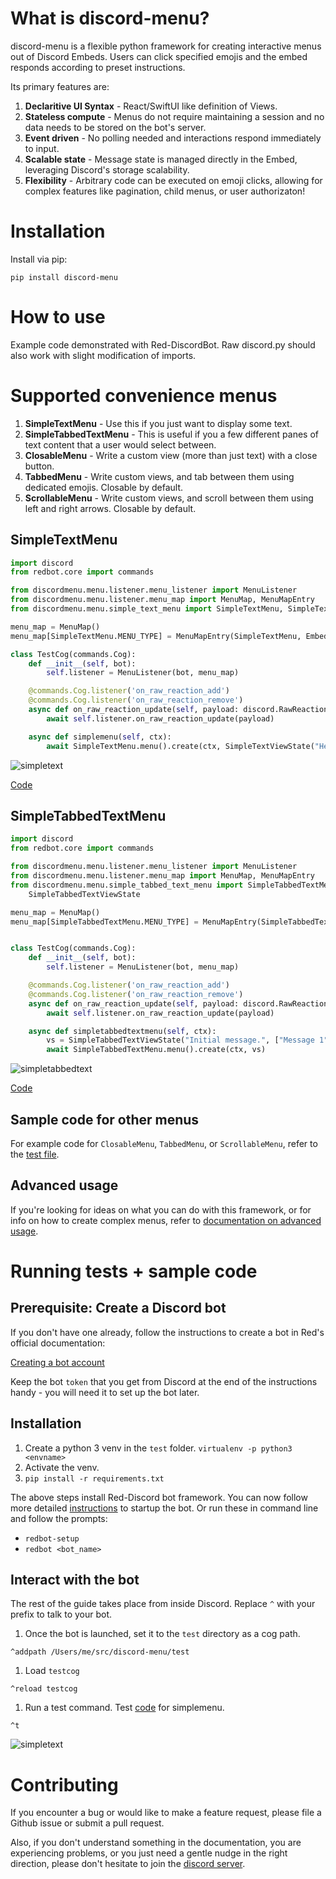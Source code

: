 # What is discord-menu?

discord-menu is a flexible python framework for creating interactive menus out of Discord Embeds. Users can click specified emojis and the embed responds according to preset instructions.

Its primary features are:

1. **Declaritive UI Syntax** - React/SwiftUI like definition of Views.
1. **Stateless compute** - Menus do not require maintaining a session and no data needs to be stored on the bot's server.
1. **Event driven** - No polling needed and interactions respond immediately to input.
1. **Scalable state** - Message state is managed directly in the Embed, leveraging Discord's storage scalability.
1. **Flexibility** - Arbitrary code can be executed on emoji clicks, allowing for complex features like pagination, child menus, or user authorizaton!

# Installation

Install via pip:

`pip install discord-menu`

# How to use

Example code demonstrated with Red-DiscordBot. Raw discord.py should also work with slight modification of imports.

# Supported convenience menus

1. **SimpleTextMenu** - Use this if you just want to display some text.
1. **SimpleTabbedTextMenu** - This is useful if you a few different panes of text content that a user would select between.
1. **ClosableMenu** - Write a custom view (more than just text) with a close button.
1. **TabbedMenu** - Write custom views, and tab between them using dedicated emojis. Closable by default.
1. **ScrollableMenu** - Write custom views, and scroll between them using left and right arrows. Closable by default.

## SimpleTextMenu

```python
import discord
from redbot.core import commands

from discordmenu.menu.listener.menu_listener import MenuListener
from discordmenu.menu.listener.menu_map import MenuMap, MenuMapEntry
from discordmenu.menu.simple_text_menu import SimpleTextMenu, SimpleTextViewState

menu_map = MenuMap()
menu_map[SimpleTextMenu.MENU_TYPE] = MenuMapEntry(SimpleTextMenu, EmbedTransitions)

class TestCog(commands.Cog):
    def __init__(self, bot):
        self.listener = MenuListener(bot, menu_map)

    @commands.Cog.listener('on_raw_reaction_add')
    @commands.Cog.listener('on_raw_reaction_remove')
    async def on_raw_reaction_update(self, payload: discord.RawReactionActionEvent):
        await self.listener.on_raw_reaction_update(payload)

    async def simplemenu(self, ctx):
        await SimpleTextMenu.menu().create(ctx, SimpleTextViewState("Hello World!"))
```

![simpletext](https://user-images.githubusercontent.com/880610/174766480-950266a4-1967-47fb-ae9c-7a8a1cea449f.gif)

[Code](https://github.com/TsubakiBotPad/discord-menu/blob/main/test/testcog/main.py#L38)

## SimpleTabbedTextMenu

```python
import discord
from redbot.core import commands

from discordmenu.menu.listener.menu_listener import MenuListener
from discordmenu.menu.listener.menu_map import MenuMap, MenuMapEntry
from discordmenu.menu.simple_tabbed_text_menu import SimpleTabbedTextMenu, SimpleTabbedTextMenuTransitions,
    SimpleTabbedTextViewState

menu_map = MenuMap()
menu_map[SimpleTabbedTextMenu.MENU_TYPE] = MenuMapEntry(SimpleTabbedTextMenu, SimpleTabbedTextMenuTransitions)


class TestCog(commands.Cog):
    def __init__(self, bot):
        self.listener = MenuListener(bot, menu_map)

    @commands.Cog.listener('on_raw_reaction_add')
    @commands.Cog.listener('on_raw_reaction_remove')
    async def on_raw_reaction_update(self, payload: discord.RawReactionActionEvent):
        await self.listener.on_raw_reaction_update(payload)

    async def simpletabbedtextmenu(self, ctx):
        vs = SimpleTabbedTextViewState("Initial message.", ["Message 1", "Message 2", "Message 3"])
        await SimpleTabbedTextMenu.menu().create(ctx, vs)
```

![simpletabbedtext](https://user-images.githubusercontent.com/880610/174983540-2a8a5864-9be6-4c28-9727-56a50f779118.gif)

[Code](https://github.com/TsubakiBotPad/discord-menu/blob/main/test/testcog/main.py#L43)

## Sample code for other menus

For example code for `ClosableMenu`, `TabbedMenu`, or `ScrollableMenu`, refer to the [test file](https://github.com/TsubakiBotPad/discord-menu/blob/main/test/testcog/main.py).

## Advanced usage

If you're looking for ideas on what you can do with this framework, or for info on how to create complex menus, refer to [documentation on advanced usage](https://github.com/TsubakiBotPad/discord-menu/blob/main/docs/advanced-usage.md).

# Running tests + sample code

## Prerequisite: Create a Discord bot

If you don't have one already, follow the instructions to create a bot in Red's official documentation:

[Creating a bot account](https://docs.discord.red/en/stable/bot_application_guide.html#creating-a-bot-account)

Keep the bot `token` that you get from Discord at the end of the instructions handy - you will need it to set up the bot later.

## Installation

1. Create a python 3 venv in the `test` folder. `virtualenv -p python3 <envname>`
1. Activate the venv.
1. `pip install -r requirements.txt`

The above steps install Red-Discord bot framework. You can now follow more detailed [instructions](https://docs.discord.red/en/stable/install_guides/mac.html#setting-up-and-running-red) to startup the bot. Or run these in command line and follow the prompts:

- `redbot-setup`
- `redbot <bot_name>`

## Interact with the bot

The rest of the guide takes place from inside Discord. Replace `^` with your prefix to talk to your bot.

1. Once the bot is launched, set it to the `test` directory as a cog path.

```
^addpath /Users/me/src/discord-menu/test
```

1. Load `testcog`

```
^reload testcog
```

1. Run a test command. Test [code](https://github.com/TsubakiBotPad/discord-menu/blob/main/test/testcog/main.py#L37) for simplemenu.

```
^t
```

![simpletext](https://user-images.githubusercontent.com/880610/174766480-950266a4-1967-47fb-ae9c-7a8a1cea449f.gif)

# Contributing

If you encounter a bug or would like to make a feature request, please file a Github issue or submit a pull request.

Also, if you don't understand something in the documentation, you are experiencing problems, or you just need a gentle nudge in the right direction, please don't hesitate to join the [discord server](https://discord.gg/QCRxNtC).

